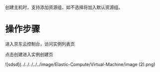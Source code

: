 创建主机时，支持添加资源组，如不选择将加入默认资源组。

# 操作步骤

进入京东云控制台，访问实例列表页

点击创建进入实例创建页

![sdsd](../../../../../image/Elastic-Compute/Virtual-Machine/image (2).png)

